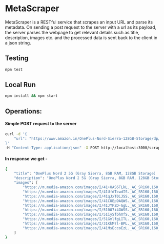 # MetaScraper

MetaScraper is a RESTful service that scrapes an input URL and parse its metadata. On sending a post request to the server with a url as its payload, the server parses the webpage to get relevant details such as title, description, images etc. and the processed data is sent back to the client in a json string.

## Testing

```bash
npm test
```

## Local Run

```bash
npm install && npm start
```

## Operations:

#### Simple POST request to the server

```bash
curl -d '{
    "url": "https://www.amazon.in/OnePlus-Nord-Sierra-128GB-Storage/dp/B097RDVDL2"
}' 
-H "Content-Type: application/json" -X POST http://localhost:3000/scraper
```

#### In response we get - 
```bash
{
    "title": "OnePlus Nord 2 5G (Gray Sierra, 8GB RAM, 128GB Storage) : Amazon.in: Electronics",
    "description": "OnePlus Nord 2 5G (Gray Sierra, 8GB RAM, 128GB Storage) : Amazon.in: Electronics",
    "images": [
        "https://m.media-amazon.com/images/I/41+UAS6TLkL._AC_SR160,160_.jpg",
        "https://m.media-amazon.com/images/I/41UfdTcwdIS._AC_SR160,160_.jpg",
        "https://m.media-amazon.com/images/I/41qJxT0iJSS._AC_SR160,160_.jpg",
        "https://m.media-amazon.com/images/I/41CUEp9AQWS._AC_SR160,160_.jpg",
        "https://m.media-amazon.com/images/I/41JYPZD-GgL._AC_SR160,160_.jpg",
        "https://m.media-amazon.com/images/I/51007i4GWSS._AC_SR160,160_.jpg",
        "https://m.media-amazon.com/images/I/51iySfbhXfS._AC_SR160,160_.jpg",
        "https://m.media-amazon.com/images/I/51GmlfgLITL._AC_SR160,160_.jpg",
        "https://m.media-amazon.com/images/I/31KkM7l-BPL._AC_SR160,160_.jpg",
        "https://m.media-amazon.com/images/I/41MsEccoEzL._AC_SR160,160_.jpg"
    ]
}
```

